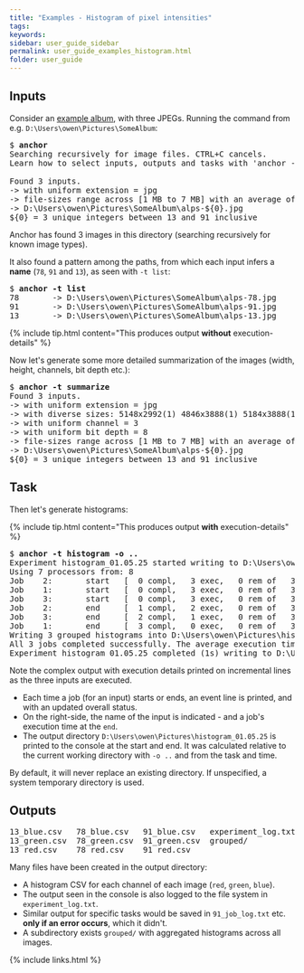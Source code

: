 ```yaml
---
title: "Examples - Histogram of pixel intensities"
tags:
keywords:
sidebar: user_guide_sidebar
permalink: user_guide_examples_histogram.html
folder: user_guide
---
```


## Inputs

Consider an [example album](/downloads/examples/alps.zip), with three JPEGs. Running the command from e.g. `D:\Users\owen\Pictures\SomeAlbum`:

<pre>
$ <b>anchor</b>
Searching recursively for image files. CTRL+C cancels.
Learn how to select inputs, outputs and tasks with 'anchor -h'.

Found 3 inputs.
-> with uniform extension = jpg
-> file-sizes range across [1 MB to 7 MB] with an average of 4 MB.
-> D:\Users\owen\Pictures\SomeAlbum\alps-${0}.jpg
${0} = 3 unique integers between 13 and 91 inclusive
</pre>

Anchor has found 3 images in this directory (searching recursively for known image types).

It also found a pattern among the paths, from which each input infers a **name** (`78`, `91` and `13`), as seen with `-t list`:

<pre>
$ <b>anchor -t list</b>
78       -> D:\Users\owen\Pictures\SomeAlbum\alps-78.jpg
91       -> D:\Users\owen\Pictures\SomeAlbum\alps-91.jpg
13       -> D:\Users\owen\Pictures\SomeAlbum\alps-13.jpg
</pre>

{% include tip.html content="This produces output **without** execution-details" %}

Now let's generate some more detailed summarization of the images (width, height, channels, bit depth etc.):

<pre>
$ <b>anchor -t summarize</b>
Found 3 inputs.
-> with uniform extension = jpg
-> with diverse sizes: 5148x2992(1) 4846x3888(1) 5184x3888(1)
-> with uniform channel = 3
-> with uniform bit depth = 8
-> file-sizes range across [1 MB to 7 MB] with an average of 4 MB.
-> D:\Users\owen\Pictures\SomeAlbum\alps-${0}.jpg
${0} = 3 unique integers between 13 and 91 inclusive
</pre>

## Task

Then let's generate histograms:

{% include tip.html content="This produces output **with** execution-details" %}

<pre>
$ <b>anchor -t histogram -o ..</b>
Experiment histogram_01.05.25 started writing to D:\Users\owen\Pictures\histogram_01.05.25
Using 7 processors from: 8
Job    2:       start   [  0 compl,   3 exec,   0 rem of   3]           78
Job    1:       start   [  0 compl,   3 exec,   0 rem of   3]           13
Job    3:       start   [  0 compl,   3 exec,   0 rem of   3]           91
Job    2:       end     [  1 compl,   2 exec,   0 rem of   3]   (1s)    78
Job    3:       end     [  2 compl,   1 exec,   0 rem of   3]   (1s)    91
Job    1:       end     [  3 compl,   0 exec,   0 rem of   3]   (1s)    13
Writing 3 grouped histograms into D:\Users\owen\Pictures\histogram_01.05.25\grouped
All 3 jobs completed successfully. The average execution time was 1.689 ms.
Experiment histogram_01.05.25 completed (1s) writing to D:\Users\owen\Pictures\histogram_01.05.25
</pre>

Note the complex output with execution details printed on incremental lines as the three inputs are executed.
- Each time a job (for an input) starts or ends, an event line is printed, and with an updated overall status.
- On the right-side, the name of the input is indicated - and a job's execution time at the `end`.
- The output directory `D:\Users\owen\Pictures\histogram_01.05.25` is printed to the console at the start and end. It was calculated relative to the current working directory with `-o ..` and from the task and time.

By default, it will never replace an existing directory. If unspecified, a system temporary directory is used.

## Outputs

<pre>
13_blue.csv   78_blue.csv   91_blue.csv   experiment_log.txt
13_green.csv  78_green.csv  91_green.csv  grouped/
13_red.csv    78_red.csv    91_red.csv
</pre>

Many files have been created in the output directory:

- A histogram CSV for each channel of each image (`red`, `green`, `blue`).
- The output seen in the console is also logged to the file system in `experiment_log.txt`.
- Similar output for specific tasks would be saved in `91_job_log.txt` etc. **only if an error occurs**, which it didn't.
- A subdirectory exists `grouped/` with aggregated histograms across all images.

{% include links.html %}